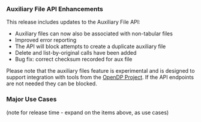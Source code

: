 ### Auxiliary File API Enhancements

This release includes updates to the Auxiliary File API:
- Auxiliary files can now also be associated with non-tabular files
- Improved error reporting
- The API will block attempts to create a duplicate auxiliary file
- Delete and list-by-original calls have been added
- Bug fix: correct checksum recorded for aux file

Please note that the auxiliary files feature is experimental and is designed to support integration with tools from the [OpenDP Project](https://opendp.org). If the API endpoints are not needed they can be blocked.

### Major Use Cases

(note for release time - expand on the items above, as use cases)